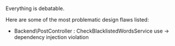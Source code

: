 Everything is debatable.

Here are some of the most problematic design flaws listed:

- Backend\PostController : CheckBlacklistedWordsService use -> dependency injection violation
